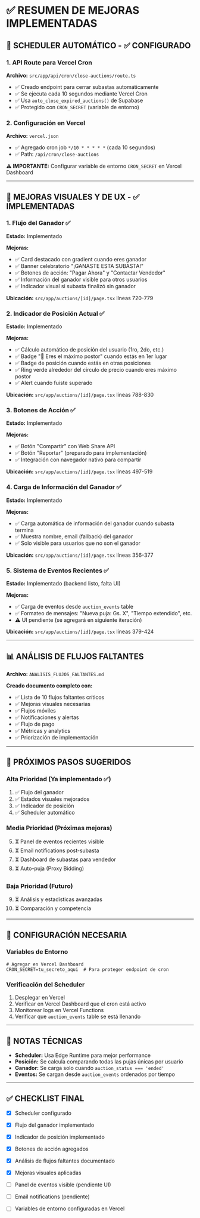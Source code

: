 # ✅ RESUMEN DE MEJORAS IMPLEMENTADAS

## 🎯 SCHEDULER AUTOMÁTICO - ✅ CONFIGURADO

### 1. API Route para Vercel Cron
**Archivo:** `src/app/api/cron/close-auctions/route.ts`
- ✅ Creado endpoint para cerrar subastas automáticamente
- ✅ Se ejecuta cada 10 segundos mediante Vercel Cron
- ✅ Usa `auto_close_expired_auctions()` de Supabase
- ✅ Protegido con `CRON_SECRET` (variable de entorno)

### 2. Configuración en Vercel
**Archivo:** `vercel.json`
- ✅ Agregado cron job `*/10 * * * * *` (cada 10 segundos)
- ✅ Path: `/api/cron/close-auctions`

**⚠️ IMPORTANTE:** Configurar variable de entorno `CRON_SECRET` en Vercel Dashboard

---

## 🎨 MEJORAS VISUALES Y DE UX - ✅ IMPLEMENTADAS

### 1. **Flujo del Ganador** ✅
**Estado:** Implementado

**Mejoras:**
- ✅ Card destacado con gradient cuando eres ganador
- ✅ Banner celebratorio "¡GANASTE ESTA SUBASTA!"
- ✅ Botones de acción: "Pagar Ahora" y "Contactar Vendedor"
- ✅ Información del ganador visible para otros usuarios
- ✅ Indicador visual si subasta finalizó sin ganador

**Ubicación:** `src/app/auctions/[id]/page.tsx` líneas 720-779

### 2. **Indicador de Posición Actual** ✅
**Estado:** Implementado

**Mejoras:**
- ✅ Cálculo automático de posición del usuario (1ro, 2do, etc.)
- ✅ Badge "👑 Eres el máximo postor" cuando estás en 1er lugar
- ✅ Badge de posición cuando estás en otras posiciones
- ✅ Ring verde alrededor del círculo de precio cuando eres máximo postor
- ✅ Alert cuando fuiste superado

**Ubicación:** `src/app/auctions/[id]/page.tsx` líneas 788-830

### 3. **Botones de Acción** ✅
**Estado:** Implementado

**Mejoras:**
- ✅ Botón "Compartir" con Web Share API
- ✅ Botón "Reportar" (preparado para implementación)
- ✅ Integración con navegador nativo para compartir

**Ubicación:** `src/app/auctions/[id]/page.tsx` líneas 497-519

### 4. **Carga de Información del Ganador** ✅
**Estado:** Implementado

**Mejoras:**
- ✅ Carga automática de información del ganador cuando subasta termina
- ✅ Muestra nombre, email (fallback) del ganador
- ✅ Solo visible para usuarios que no son el ganador

**Ubicación:** `src/app/auctions/[id]/page.tsx` líneas 356-377

### 5. **Sistema de Eventos Recientes** ✅
**Estado:** Implementado (backend listo, falta UI)

**Mejoras:**
- ✅ Carga de eventos desde `auction_events` table
- ✅ Formateo de mensajes: "Nueva puja: Gs. X", "Tiempo extendido", etc.
- ⚠️ UI pendiente (se agregará en siguiente iteración)

**Ubicación:** `src/app/auctions/[id]/page.tsx` líneas 379-424

---

## 📊 ANÁLISIS DE FLUJOS FALTANTES

**Archivo:** `ANALISIS_FLUJOS_FALTANTES.md`

**Creado documento completo con:**
- ✅ Lista de 10 flujos faltantes críticos
- ✅ Mejoras visuales necesarias
- ✅ Flujos móviles
- ✅ Notificaciones y alertas
- ✅ Flujo de pago
- ✅ Métricas y analytics
- ✅ Priorización de implementación

---

## 🚀 PRÓXIMOS PASOS SUGERIDOS

### Alta Prioridad (Ya implementado ✅)
1. ✅ Flujo del ganador
2. ✅ Estados visuales mejorados
3. ✅ Indicador de posición
4. ✅ Scheduler automático

### Media Prioridad (Próximas mejoras)
5. ⏳ Panel de eventos recientes visible
6. ⏳ Email notifications post-subasta
7. ⏳ Dashboard de subastas para vendedor
8. ⏳ Auto-puja (Proxy Bidding)

### Baja Prioridad (Futuro)
9. ⏳ Análisis y estadísticas avanzadas
10. ⏳ Comparación y competencia

---

## 🔧 CONFIGURACIÓN NECESARIA

### Variables de Entorno
```env
# Agregar en Vercel Dashboard
CRON_SECRET=tu_secreto_aqui  # Para proteger endpoint de cron
```

### Verificación del Scheduler
1. Desplegar en Vercel
2. Verificar en Vercel Dashboard que el cron está activo
3. Monitorear logs en Vercel Functions
4. Verificar que `auction_events` table se está llenando

---

## 📝 NOTAS TÉCNICAS

- **Scheduler:** Usa Edge Runtime para mejor performance
- **Posición:** Se calcula comparando todas las pujas únicas por usuario
- **Ganador:** Se carga solo cuando `auction_status === 'ended'`
- **Eventos:** Se cargan desde `auction_events` ordenados por tiempo

---

## ✅ CHECKLIST FINAL

- [x] Scheduler configurado
- [x] Flujo del ganador implementado
- [x] Indicador de posición implementado
- [x] Botones de acción agregados
- [x] Análisis de flujos faltantes documentado
- [x] Mejoras visuales aplicadas
- [ ] Panel de eventos visible (pendiente UI)
- [ ] Email notifications (pendiente)
- [ ] Variables de entorno configuradas en Vercel

